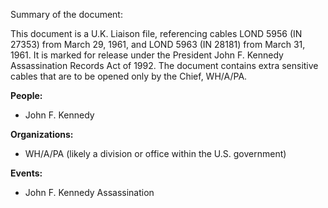 Summary of the document:

This document is a U.K. Liaison file, referencing cables LOND 5956 (IN 27353) from March 29, 1961, and LOND 5963 (IN 28181) from March 31, 1961. It is marked for release under the President John F. Kennedy Assassination Records Act of 1992. The document contains extra sensitive cables that are to be opened only by the Chief, WH/A/PA.

**People:**

*   John F. Kennedy

**Organizations:**

*   WH/A/PA (likely a division or office within the U.S. government)

**Events:**

*   John F. Kennedy Assassination
